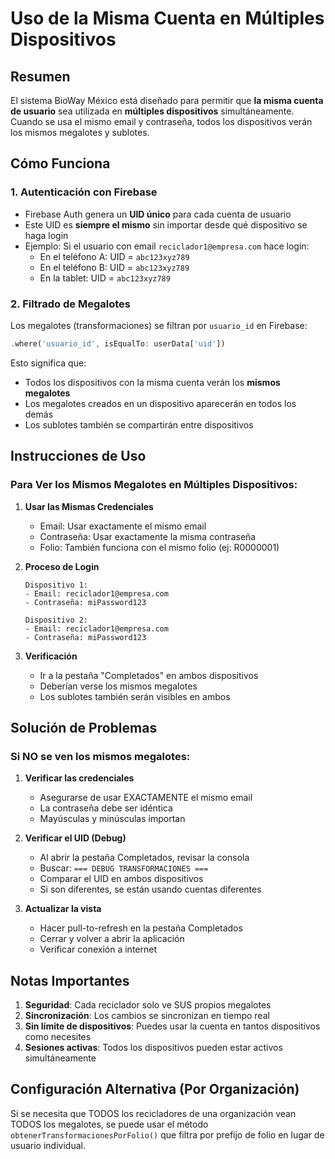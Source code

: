# Uso de la Misma Cuenta en Múltiples Dispositivos

## Resumen
El sistema BioWay México está diseñado para permitir que **la misma cuenta de usuario** sea utilizada en **múltiples dispositivos** simultáneamente. Cuando se usa el mismo email y contraseña, todos los dispositivos verán los mismos megalotes y sublotes.

## Cómo Funciona

### 1. Autenticación con Firebase
- Firebase Auth genera un **UID único** para cada cuenta de usuario
- Este UID es **siempre el mismo** sin importar desde qué dispositivo se haga login
- Ejemplo: Si el usuario con email `reciclador1@empresa.com` hace login:
  - En el teléfono A: UID = `abc123xyz789`
  - En el teléfono B: UID = `abc123xyz789`
  - En la tablet: UID = `abc123xyz789`

### 2. Filtrado de Megalotes
Los megalotes (transformaciones) se filtran por `usuario_id` en Firebase:
```dart
.where('usuario_id', isEqualTo: userData['uid'])
```

Esto significa que:
- Todos los dispositivos con la misma cuenta verán los **mismos megalotes**
- Los megalotes creados en un dispositivo aparecerán en todos los demás
- Los sublotes también se compartirán entre dispositivos

## Instrucciones de Uso

### Para Ver los Mismos Megalotes en Múltiples Dispositivos:

1. **Usar las Mismas Credenciales**
   - Email: Usar exactamente el mismo email
   - Contraseña: Usar exactamente la misma contraseña
   - Folio: También funciona con el mismo folio (ej: R0000001)

2. **Proceso de Login**
   ```
   Dispositivo 1:
   - Email: reciclador1@empresa.com
   - Contraseña: miPassword123
   
   Dispositivo 2:
   - Email: reciclador1@empresa.com
   - Contraseña: miPassword123
   ```

3. **Verificación**
   - Ir a la pestaña "Completados" en ambos dispositivos
   - Deberían verse los mismos megalotes
   - Los sublotes también serán visibles en ambos

## Solución de Problemas

### Si NO se ven los mismos megalotes:

1. **Verificar las credenciales**
   - Asegurarse de usar EXACTAMENTE el mismo email
   - La contraseña debe ser idéntica
   - Mayúsculas y minúsculas importan

2. **Verificar el UID (Debug)**
   - Al abrir la pestaña Completados, revisar la consola
   - Buscar: `=== DEBUG TRANSFORMACIONES ===`
   - Comparar el UID en ambos dispositivos
   - Si son diferentes, se están usando cuentas diferentes

3. **Actualizar la vista**
   - Hacer pull-to-refresh en la pestaña Completados
   - Cerrar y volver a abrir la aplicación
   - Verificar conexión a internet

## Notas Importantes

1. **Seguridad**: Cada reciclador solo ve SUS propios megalotes
2. **Sincronización**: Los cambios se sincronizan en tiempo real
3. **Sin límite de dispositivos**: Puedes usar la cuenta en tantos dispositivos como necesites
4. **Sesiones activas**: Todos los dispositivos pueden estar activos simultáneamente

## Configuración Alternativa (Por Organización)

Si se necesita que TODOS los recicladores de una organización vean TODOS los megalotes, se puede usar el método `obtenerTransformacionesPorFolio()` que filtra por prefijo de folio en lugar de usuario individual.